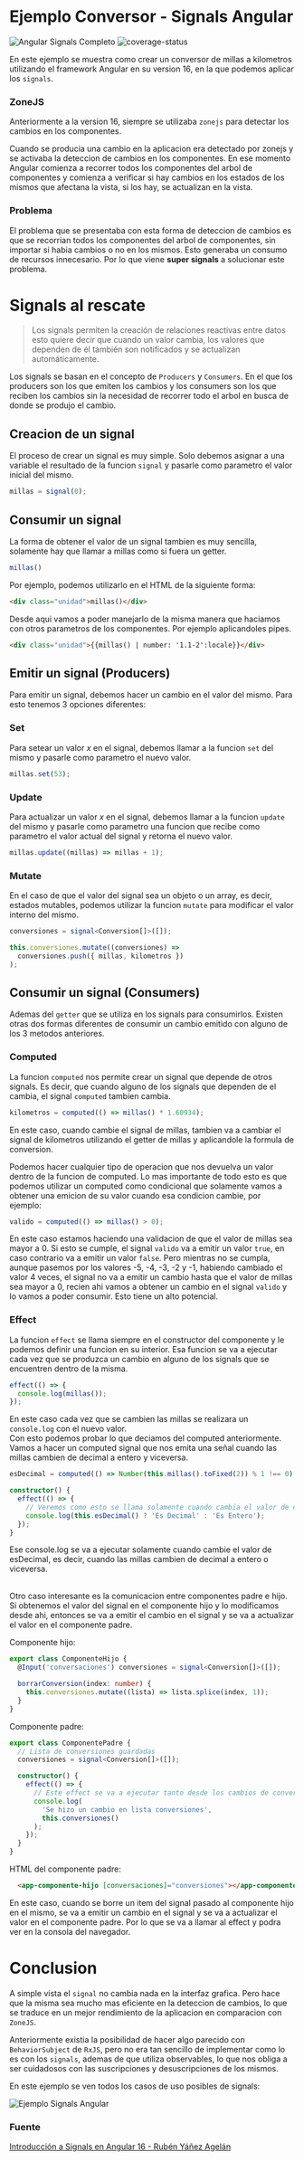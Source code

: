 # Ejemplo Conversor - Signals Angular

![Angular Signals Completo](https://github.com/nicovillamonte/eg-conversor-signals-angular/assets/64659720/5bc83628-8e8d-467a-bde8-c673a7336cd5) ![coverage-status](./badges/eg-conversor-signals-angular/coverage.svg)

En este ejemplo se muestra como crear un conversor de millas a kilometros utilizando el framework Angular en su version 16, en la que podemos aplicar los `signals`.

### ZoneJS
Anteriormente a la version 16, siempre se utilizaba `zonejs` para detectar los cambios en los componentes.

Cuando se producia una cambio en la aplicacion era detectado por zonejs y se activaba la deteccion de cambios en los componentes. En ese momento Angular comienza a recorrer todos los componentes del arbol de componentes y comienza a verificar si hay cambios en los estados de los mismos que afectana la vista, si los hay, se actualizan en la vista.

### Problema
El problema que se presentaba con esta forma de deteccion de cambios es que se recorrian todos los componentes del arbol de componentes, sin importar si habia cambios o no en los mismos. Esto generaba un consumo de recursos innecesario. Por lo que viene **super signals** a solucionar este problema.


# Signals al rescate

> Los signals permiten la creación de relaciones reactivas entre datos esto quiere decir que cuando un valor cambia, los valores que dependen de él también son notificados y se actualizan automáticamente.

Los signals se basan en el concepto de `Producers` y `Consumers`. En el que los producers son los que emiten los cambios y los consumers son los que reciben los cambios sin la necesidad de recorrer todo el arbol en busca de donde se produjo el cambio.

## Creacion de un signal

El proceso de crear un signal es muy simple. Solo debemos asignar a una variable el resultado de la funcion `signal` y pasarle como parametro el valor inicial del mismo.

``` typescript
millas = signal(0);
```

## Consumir un signal

La forma de obtener el valor de un signal tambien es muy sencilla, solamente hay que llamar a millas como si fuera un getter.

``` typescript
millas()
```

Por ejemplo, podemos utilizarlo en el HTML de la siguiente forma:

``` html
<div class="unidad">millas()</div>
```

Desde aqui vamos a poder manejarlo de la misma manera que haciamos con otros parametros de los componentes. Por ejemplo aplicandoles pipes.

``` html
<div class="unidad">{{millas() | number: '1.1-2':locale}}</div>
```

## Emitir un signal (Producers)

Para emitir un signal, debemos hacer un cambio en el valor del mismo. Para esto tenemos 3 opciones diferentes:

### Set

Para setear un valor _x_ en el signal, debemos llamar a la funcion `set` del mismo y pasarle como parametro el nuevo valor.

``` typescript
millas.set(53);
```

### Update

Para actualizar un valor _x_ en el signal, debemos llamar a la funcion `update` del mismo y pasarle como parametro una funcion que recibe como parametro el valor actual del signal y retorna el nuevo valor.

``` typescript
millas.update((millas) => millas + 1);
```

### Mutate

En el caso de que el valor del signal sea un objeto o un array, es decir, estados mutables, podemos utilizar la funcion `mutate` para modificar el valor interno del mismo.

``` typescript
conversiones = signal<Conversion[]>([]);

this.conversiones.mutate((conversiones) =>
  conversiones.push({ millas, kilometros })
);
```

## Consumir un signal (Consumers)

Ademas del `getter` que se utiliza en los signals para consumirlos. Existen otras dos formas diferentes de consumir un cambio emitido con alguno de los 3 metodos anteriores.

### Computed

La funcion `computed` nos permite crear un signal que depende de otros signals. Es decir, que cuando alguno de los signals que dependen de el cambia, el signal `computed` tambien cambia.

``` typescript
kilometros = computed(() => millas() * 1.60934);
``` 
En este caso, cuando cambie el signal de millas, tambien va a cambiar el signal de kilometros utilizando el getter de millas y aplicandole la formula de conversion.

Podemos hacer cualquier tipo de operacion que nos devuelva un valor dentro de la funcion de computed. Lo mas importante de todo esto es que podemos utilizar un computed como condicional que solamente vamos a obtener una emicion de su valor cuando esa condicion cambie, por ejemplo:

``` typescript
valido = computed(() => millas() > 0);
```

En este caso estamos haciendo una validacion de que el valor de millas sea mayor a 0. Si esto se cumple, el signal `valido` va a emitir un valor `true`, en caso contrario va a emitir un valor `false`. Pero mientras no se cumpla, aunque pasemos por los valores -5, -4, -3, -2 y -1, habiendo cambiado el valor 4 veces, el signal no va a emitir un cambio hasta que el valor de millas sea mayor a 0, recien ahi vamos a obtener un cambio en el signal `valido` y lo vamos a poder consumir. Esto tiene un alto potencial.

### Effect

La funcion `effect` se llama siempre en el constructor del componente y le podemos definir una funcion en su interior. Esa funcion se va a ejecutar cada vez que se produzca un cambio en alguno de los signals que se encuentren dentro de la misma.

``` typescript
effect(() => {
  console.log(millas());
});
```

En este caso cada vez que se cambien las millas se realizara un `console.log` con el nuevo valor.
<br>
Con esto podemos probar lo que deciamos del computed anteriormente. Vamos a hacer un computed signal que nos emita una señal cuando las millas cambien de decimal a entero y viceversa.

``` typescript
esDecimal = computed(() => Number(this.millas().toFixed(2)) % 1 !== 0);

constructor() {
  effect(() => {
    // Veremos como esto se llama solamente cuando cambia el valor de esDecimal
    console.log(this.esDecimal() ? 'Es Decimal' : 'Es Entero');
  });
}
```

Ese console.log se va a ejecutar solamente cuando cambie el valor de esDecimal, es decir, cuando las millas cambien de decimal a entero o viceversa.

<br>
Otro caso interesante es la comunicacion entre componentes padre e hijo. Si obtenemos el valor del signal en el componente hijo y lo modificamos desde ahi, entonces se va a emitir el cambio en el signal y se va a actualizar el valor en el componente padre.

Componente hijo:
``` typescript
export class ComponenteHijo {
  @Input('conversaciones') conversiones = signal<Conversion[]>([]);

  borrarConversion(index: number) {
    this.conversiones.mutate((lista) => lista.splice(index, 1));
  }
}
```

Componente padre:
``` typescript
export class ComponentePadre {
  // Lista de conversiones guardadas
  conversiones = signal<Conversion[]>([]);

  constructor() {
    effect(() => {
      // Este effect se va a ejecutar tanto desde los cambios de conversiones en este componente como en el componente hijo
      console.log(
        'Se hizo un cambio en lista conversiones',
        this.conversiones()
      );
    });
  }
}
```

HTML del componente padre:
``` html
  <app-componente-hijo [conversaciones]="conversiones"></app-componente-hijo>
```

En este caso, cuando se borre un item del signal pasado al componente hijo en el mismo, se va a emitir un cambio en el signal y se va a actualizar el valor en el componente padre. Por lo que se va a llamar al effect y podra ver en la consola del navegador. 


# Conclusion

A simple vista el `signal` no cambia nada en la interfaz grafica. Pero hace que la misma sea mucho mas eficiente en la deteccion de cambios, lo que se traduce en un mejor rendimiento de la aplicacion en comparacion con `ZoneJS`.

Anteriormente existia la posibilidad de hacer algo parecido con `BehaviorSubject` de `RxJS`, pero no era tan sencillo de implementar como lo es con los `signals`, ademas de que utiliza observables, lo que nos obliga a ser cuidadosos con las suscripciones y desuscripciones de los mismos.

En este ejemplo se ven todos los casos de uso posibles de signals:

![Ejemplo Signals Angular](https://github.com/nicovillamonte/eg-conversor-signals-angular/assets/64659720/3ec59773-db17-44d6-a4ac-82fdc98b77bf)


### Fuente
[Introducción a Signals en Angular 16 - Rubén Yáñez Agelán](https://www.adictosaltrabajo.com/2023/06/23/introduccion-a-signals-en-angular-16/)
